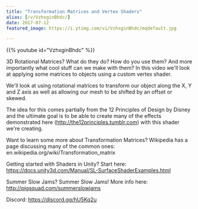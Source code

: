 ```yaml
---
title: "Transformation Matrices and Vertex Shaders"
alias: [/v/VzhxginBhdc/]
date: 2017-07-12
featured_image: https://i.ytimg.com/vi/VzhxginBhdc/mqdefault.jpg

---
```


{{% youtube id="VzhxginBhdc" %}}

3D Rotational Matrices? What do they do? How do you use them? And more importantly what cool stuff can we make with them? In this video we'll look at applying some matrices to objects using a custom vertex shader.

We'll look at using rotational matrices to transform our object along the X, Y and Z axis as well as allowing our mesh to be shifted by an offset or skewed.

The idea for this comes partially from the 12 Principles of Design by Disney and the ultimate goal is to be able to create many of the effects demonstrated here (http://the12principles.tumblr.com) with this shader we're creating.

Want to learn some more about Transformation Matrices? Wikipedia   has a page discussing many of the common ones: en.wikipedia.org/wiki/Transformation_matrix

Getting started with Shaders in Unity? Start here: https://docs.unity3d.com/Manual/SL-SurfaceShaderExamples.html

Summer Slow Jams? Summer Slow Jams! More info here: http://pigsquad.com/summerslowjams

Discord: https://discord.gg/hU5Kq2u